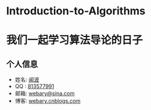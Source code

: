 ﻿# Introduction-to-Algorithms
# 我们一起学习算法导论的日子

## 个人信息
- 姓名: [闻波](http://home.cnblogs.com/u/webary/)
- QQ  : [813577991](http://wpa.qq.com/msgrd?V=1&uin=813577991)
- 邮箱: [webary@sina.com](mailto:webary@sina.com)
- 博客: [webary.cnblogs.com](http://www.cnblogs.com/webary/)
